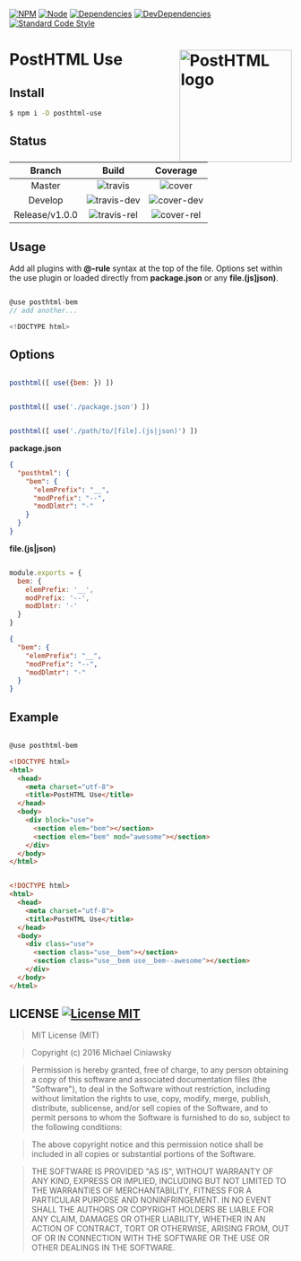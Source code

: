 [![NPM][npm]][npm-url]
[![Node][node]][node-url]
[![Dependencies][deps]][deps-url]
[![DevDependencies][devdeps]][devdeps-url]
[![Standard Code Style][style]][style-url]

# PostHTML Use <img align="right" width="200" height="200" title="PostHTML logo" src="http://posthtml.github.io/posthtml/logo.svg">

## Install

```bash
$ npm i -D posthtml-use
```

## Status

| Branch               | Build                     | Coverage                 |
|:--------------------:|:-------------------------:|:------------------------:|
|  Master              | ![travis]                 | ![cover]                 |
|  Develop             | ![travis-dev]             | ![cover-dev]             |
|  Release/v1.0.0      | ![travis-rel]             | ![cover-rel]             |

## Usage

Add all plugins with **@-rule** syntax at the top of the file.
Options set within the use plugin or loaded directly from **package.json** or
any **file.(js]json)**.

```js

@use posthtml-bem
// add another...

<!DOCTYPE html>
```
## Options

```js

posthtml([ use({bem: }) ])

```

```js

posthtml([ use('./package.json') ])

```

```js

posthtml([ use('./path/to/[file].(js|json)') ])

```

**package.json**

```json
{
  "posthtml": {
    "bem": {
      "elemPrefix": "__",
      "modPrefix": "--",
      "modDlmtr": "-"
    }
  }
}

```

**file.(js|json)**

```js

module.exports = {
  bem: {
    elemPrefix: '__',
    modPrefix: '--',
    modDlmtr: '-'
  }
}

```

```json
{
  "bem": {
    "elemPrefix": "__",
    "modPrefix": "--",
    "modDlmtr": "-"
  }
}

```

## Example

```html

@use posthtml-bem

<!DOCTYPE html>
<html>
  <head>
    <meta charset="utf-8">
    <title>PostHTML Use</title>
  </head>
  <body>
    <div block="use">
      <section elem="bem"></section>
      <section elem="bem" mod="awesome"></section>
    </div>
  </body>
</html>

```

```html

<!DOCTYPE html>
<html>
  <head>
    <meta charset="utf-8">
    <title>PostHTML Use</title>
  </head>
  <body>
    <div class="use">
      <section class="use__bem"></section>
      <section class="use__bem use__bem--awesome"></section>
    </div>
  </body>
</html>

```


## LICENSE [![License MIT][license]][license-url]

> MIT License (MIT)

>Copyright (c) 2016 Michael Ciniawsky

> Permission is hereby granted, free of charge, to any person obtaining a copy
of this software and associated documentation files (the "Software"), to deal
in the Software without restriction, including without limitation the rights
to use, copy, modify, merge, publish, distribute, sublicense, and/or sell
copies of the Software, and to permit persons to whom the Software is
furnished to do so, subject to the following conditions:

> The above copyright notice and this permission notice shall be included in all
copies or substantial portions of the Software.

> THE SOFTWARE IS PROVIDED "AS IS", WITHOUT WARRANTY OF ANY KIND, EXPRESS OR
IMPLIED, INCLUDING BUT NOT LIMITED TO THE WARRANTIES OF MERCHANTABILITY,
FITNESS FOR A PARTICULAR PURPOSE AND NONINFRINGEMENT. IN NO EVENT SHALL THE
AUTHORS OR COPYRIGHT HOLDERS BE LIABLE FOR ANY CLAIM, DAMAGES OR OTHER
LIABILITY, WHETHER IN AN ACTION OF CONTRACT, TORT OR OTHERWISE, ARISING FROM,
OUT OF OR IN CONNECTION WITH THE SOFTWARE OR THE USE OR OTHER DEALINGS IN THE
SOFTWARE.

[npm]: https://img.shields.io/npm/v/posthtml-use.svg
[npm-url]: https://npmjs.com/package/posthml-use

[node]: https://img.shields.io/node/v/gh-badges.svg?maxAge=2592000
[node-url]: https://nodejs.org

[deps]: https://david-dm.org/michael-ciniawsky/posthtml-use.svg
[deps-url]: https://david-dm.org/michael-ciniawsky/posthtml-use

[devdeps]: https://david-dm.org/michael-ciniawsky/posthtml-use/dev-status.svg
[devdeps-url]: https://david-dm.org/michael-ciniawsky/posthtml-use#info=devDependencies

[style]: https://img.shields.io/badge/code%20style-standard-yellow.svg
[style-url]: http://standardjs.com/

[travis]: http://img.shields.io/travis/michael-ciniawsky/posthtml-use.svg
[travis-url]: https://travis-ci.org/michael-ciniawsky/posthtml-use

[travis-rel]: http://img.shields.io/travis/michael-ciniawsky/posthtml-use.svg?branch=release/1.0.0
[travis-rel-url]:https://travis-ci.org/michael-ciniawsky/posthtml-use?branch=release/1.0.0

[travis-dev]: http://img.shields.io/travis/michael-ciniawsky/posthtml-use.svg?branch=develop
[travis-dev-url]: https://travis-ci.org/michael-ciniawsky/posthtml-use?branch=develop

[cover]: https://coveralls.io/repos/github/michael-ciniawsky/posthtml-use/badge.svg?branch=master
[cover-url]: https://coveralls.io/github/michael-ciniawsky/posthtml-use?branch=master

[cover-rel]: https://coveralls.io/repos/github/michael-ciniawsky/posthtml-use/badge.svg?branch=release<ver>
[cover-rel-url]: https://coveralls.io/github/michael-ciniawsky/posthtml-use?branch=release<ver>

[cover-dev]: https://coveralls.io/repos/github/michael-ciniawskyposthtml-use/badge.svg?branch=develop
[cover-dev-url]: https://coveralls.io/github/michael-ciniawsky/posthtml-use?branch=develop

[license]: https://img.shields.io/github/license/michael-ciniawsky/posthtml-use.svg
[license-url]: https://raw.githubusercontent.com/michael-ciniawsky/posthtml-use/master/LICENSE
